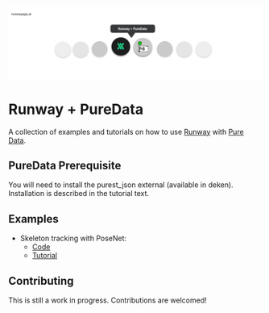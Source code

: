 <p align="center">
  <img src="./assets/cover_runway_puredata_github.jpg">
</p>

# Runway + PureData

A collection of examples and tutorials on how to use [Runway](https://runwayapp.ai/) with [Pure Data](https://puredata.info/).

## PureData Prerequisite

You will need to install the purest_json external (available in deken). Installation is described in the tutorial text.

## Examples

- Skeleton tracking with PoseNet:
  - [Code](/posenet)
  - [Tutorial](/posenet/README.md)

## Contributing

This is still a work in progress. Contributions are welcomed!
